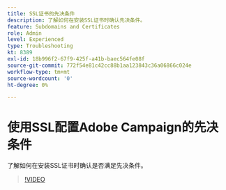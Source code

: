 ```yaml
---
title: SSL证书的先决条件
description: 了解如何在安装SSL证书时确认先决条件。
feature: Subdomains and Certificates
role: Admin
level: Experienced
type: Troubleshooting
kt: 8389
exl-id: 18b996f2-67f9-425f-a41b-baec564fe08f
source-git-commit: 772f54e81c42cc88b1aa123843c36a06866c024e
workflow-type: tm+mt
source-wordcount: '0'
ht-degree: 0%

---
```


# 使用SSL配置Adobe Campaign的先决条件

了解如何在安装SSL证书时确认是否满足先决条件。

>[!VIDEO](https://video.tv.adobe.com/v/335894?quality=12)
